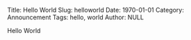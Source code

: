 Title: Hello World
Slug: helloworld
Date:  1970-01-01
Category: Announcement
Tags: hello, world
Author: NULL

Hello World
